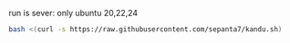 run is sever:
only ubuntu 20,22,24
```bash
bash <(curl -s https://raw.githubusercontent.com/sepanta7/kandu.sh)
```

